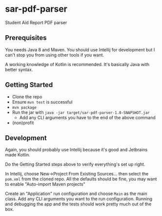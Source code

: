 # sar-pdf-parser
Student Aid Report PDF parser

## Prerequisites
You needs Java 8 and Maven. You should use Intellij for development but I can't stop you from using other tools if you want.

A working knowledge of Kotlin is recommended. It's basically Java with better syntax.

## Getting Started
- Clone the repo
- Ensure `mvn test` is successful
- `mvn package`
- Run the jar with `java -jar target/sar-pdf-parser-1.0-SNAPSHOT.jar`
	- Add any CLI arguments you have to the end of the above command
- (non)profit

## Development
Again, you should probably use Intellij because it's good and Jetbrains made Kotlin.

Do the Getting Started steps above to verify everything's set up right.

In Intellij, choose New->Project From Existing Sources... then select the `pom.xml` from the cloned repo.
All the defaults should be fine, you may want to enable "Auto-import Maven projects"

Create an "Application" run configuration and choose `Main` as the main class.
Add any CLI arguments you want to the run configuration. Running and debugging the app and the tests should work pretty much out of the box.

